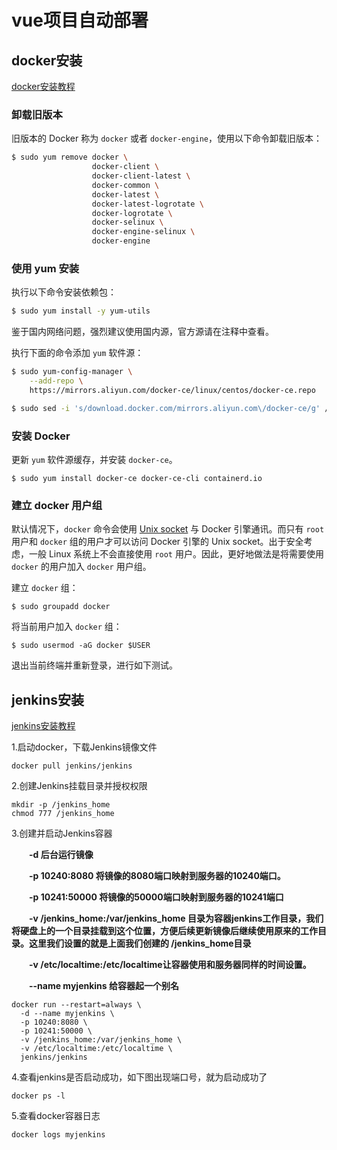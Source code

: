 #  vue项目自动部署

## docker安装

[docker安装教程](https://yeasy.gitbook.io/docker_practice/install/centos)

### 卸载旧版本

旧版本的 Docker 称为 `docker` 或者 `docker-engine`，使用以下命令卸载旧版本：



```sh
$ sudo yum remove docker \
                  docker-client \
                  docker-client-latest \
                  docker-common \
                  docker-latest \
                  docker-latest-logrotate \
                  docker-logrotate \
                  docker-selinux \
                  docker-engine-selinux \
                  docker-engine
```

### 使用 yum 安装

执行以下命令安装依赖包：



```sh
$ sudo yum install -y yum-utils
```

鉴于国内网络问题，强烈建议使用国内源，官方源请在注释中查看。

执行下面的命令添加 `yum` 软件源：



```sh
$ sudo yum-config-manager \
    --add-repo \
    https://mirrors.aliyun.com/docker-ce/linux/centos/docker-ce.repo

$ sudo sed -i 's/download.docker.com/mirrors.aliyun.com\/docker-ce/g' /etc/yum.repos.d/docker-ce.repo
```

### 安装 Docker

更新 `yum` 软件源缓存，并安装 `docker-ce`。

```
$ sudo yum install docker-ce docker-ce-cli containerd.io
```

### 建立 docker 用户组

默认情况下，`docker` 命令会使用 [Unix socket](https://en.wikipedia.org/wiki/Unix_domain_socket) 与 Docker 引擎通讯。而只有 `root` 用户和 `docker` 组的用户才可以访问 Docker 引擎的 Unix socket。出于安全考虑，一般 Linux 系统上不会直接使用 `root` 用户。因此，更好地做法是将需要使用 `docker` 的用户加入 `docker` 用户组。

建立 `docker` 组：

```
$ sudo groupadd docker
```

将当前用户加入 `docker` 组：

```
$ sudo usermod -aG docker $USER
```

退出当前终端并重新登录，进行如下测试。



## jenkins安装

[jenkins安装教程](https://www.cnblogs.com/fuzongle/p/12834080.html)

1.启动docker，下载Jenkins镜像文件

```
docker pull jenkins/jenkins
```

 2.创建Jenkins挂载目录并授权权限

```
mkdir -p /jenkins_home
chmod 777 /jenkins_home
```

3.创建并启动Jenkins容器

　　**-d 后台运行镜像**

　　**-p 10240:8080 将镜像的8080端口映射到服务器的10240端口。**

　　**-p 10241:50000 将镜像的50000端口映射到服务器的10241端口**

　　**-v  /jenkins_home:/var/jenkins_home 目录为容器jenkins工作目录，我们将硬盘上的一个目录挂载到这个位置，方便后续更新镜像后继续使用原来的工作目录。这里我们设置的就是上面我们创建的 /jenkins_home目录**

　　**-v /etc/localtime:/etc/localtime让容器使用和服务器同样的时间设置。**

　　**--name myjenkins 给容器起一个别名**

```shell
docker run --restart=always \
  -d --name myjenkins \
  -p 10240:8080 \
  -p 10241:50000 \
  -v /jenkins_home:/var/jenkins_home \
  -v /etc/localtime:/etc/localtime \
  jenkins/jenkins
```

 4.查看jenkins是否启动成功，如下图出现端口号，就为启动成功了

```
docker ps -l
```

 5.查看docker容器日志

```
docker logs myjenkins
```

 

